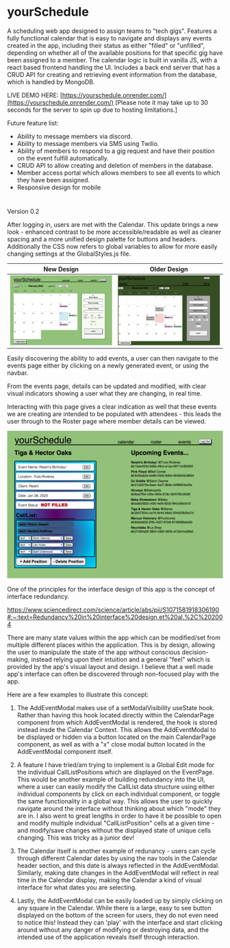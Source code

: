 # yourSchedule
A scheduling web app designed to assign teams to "tech gigs".  Features a fully functional calendar that is easy to navigate and displays any events created in the app, including their status as either "filled" or "unfilled", depending on whether all of the available positions for that specific gig have been assigned to a member.  The calendar logic is built in vanilla JS, with a react based frontend handling the UI.  Includes a back end server that has a CRUD API for creating and retrieving event information from the database, which is handled by MongoDB.  

LIVE DEMO HERE: [https://yourschedule.onrender.com/](https://yourschedule.onrender.com/)
[Please note it may take up to 30 seconds for the 
server to spin up due to hosting limitations.]

Future feature list:

- Ability to message members via discord.
- Ability to message members via SMS using Twilio.
- Ability of members to respond to a gig request and have their position on the event fulfill automatically.
- CRUD API to allow creating and deletion of members in the database.
- Member access portal which allows members to see all events to which they have been assigned.
- Responsive design for mobile

#
Version 0.2

After logging in, users are met with the Calendar.
This update brings a new look - enhanced contrast to be more accessible/readable
as well as cleaner spacing and a more unified design palette for buttons and 
headers.  Additionally the CSS now refers to global variables to allow for more
easily changing settings at the GlobalStyles.js file.

New Design                             | Older Design
:-------------------------------------:|:----------------------------:
![New Design](images/img_calendar_new.png) | ![Calendar Page](images/img_calendar_older.png)

Easily discovering the ability to add events, a user can then navigate to the
events page either by clicking on a newly generated event, or using the navbar.

From the events page, details can be updated and modified, with clear visual
indicators showing a user what they are changing, in real time.  

Interacting with this page gives a clear indication as well that these events 
we are creating are intended to be populated with attendees - this leads the 
user through to the Roster page where member details can be viewed.

![Event Page - Editing](images/img_edit_events_new.png)

One of the principles for the interface design of this app is the concept of 
interface redundancy. 

https://www.sciencedirect.com/science/article/abs/pii/S1071581918306190#:~:text=Redundancy%20in%20interface%20design,et%20al.%2C%202004

There are many state values within the app which can be modified/set from 
multiple different places within the application. This is by design, allowing 
the user to manipulate the state of the app without conscious decision-making, 
instead relying upon their intuition and a general "feel" which is provided by 
the app's visual layout and design.  I believe that a well made app's interface
can often be discovered through non-focused play with the app.  

Here are a few examples to illustrate this concept:

  1. The AddEventModal makes use of a setModalVisibility useState hook.  Rather
  than having this hook located directly within the CalendarPage component from
  which AddEventModal is rendered, the hook is stored instead insde the Calendar
  Context.  This allows the AddEventModal to be displayed or hidden via a button
  located on the main CalendarPage component, as well as with a "x" close modal
  button located in the AddEventModal component itself.  

  2. A feature I have tried/am trying to implement is a Global Edit mode for the
  individual CallListPositions which are displayed on the EventPage.  This would
  be another example of building redundancy into the UI, where a user can easily
  modify the CallList data structure using either individual components by click
  on each individual component, or toggle the same functionality in a global way.
  This allows the user to quickly navigate around the interface without thinking
  about which "mode" they are in.  I also went to great lengths in order to have
  it be possible to open and modify multiple individual "CallListPosition" cells
  at a given time - and modify/save changes without the displayed state of unique
  cells changing.  This was tricky as a junior dev!

  3. The Calendar itself is another example of redunancy - users can cycle through
  different Calendar dates by using the nav tools in the Calendar header section,
  and this date is always reflected in the AddEventModal.  Similarly, making date
  changes in the AddEventModal will reflect in real time in the Calendar display,
  making the Calendar a kind of visual interface for what dates you are selecting.

  4. Lastly, the AddEventModal can be easily loaded up by simply clicking on any
  square in the Calendar.  While there is a large, easy to see button displayed on
  the bottom of the screen for users, they do not even need to notice this! Instead
  they can 'play' with the interface and start clicking around without any danger
  of modifying or destroying data, and the intended use of the application reveals
  itself through interaction.
